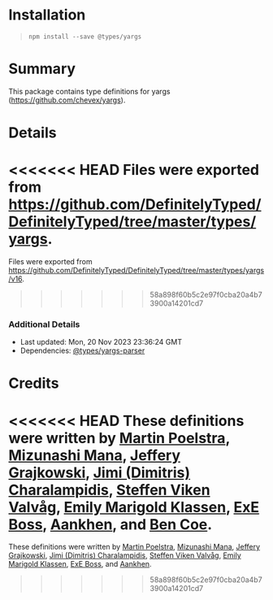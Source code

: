 # Installation
> `npm install --save @types/yargs`

# Summary
This package contains type definitions for yargs (https://github.com/chevex/yargs).

# Details
<<<<<<< HEAD
Files were exported from https://github.com/DefinitelyTyped/DefinitelyTyped/tree/master/types/yargs.
=======
Files were exported from https://github.com/DefinitelyTyped/DefinitelyTyped/tree/master/types/yargs/v16.
>>>>>>> 58a898f60b5c2e97f0cba20a4b73900a14201cd7

### Additional Details
 * Last updated: Mon, 20 Nov 2023 23:36:24 GMT
 * Dependencies: [@types/yargs-parser](https://npmjs.com/package/@types/yargs-parser)

# Credits
<<<<<<< HEAD
These definitions were written by [Martin Poelstra](https://github.com/poelstra), [Mizunashi Mana](https://github.com/mizunashi-mana), [Jeffery Grajkowski](https://github.com/pushplay), [Jimi (Dimitris) Charalampidis](https://github.com/JimiC), [Steffen Viken Valvåg](https://github.com/steffenvv), [Emily Marigold Klassen](https://github.com/forivall), [ExE Boss](https://github.com/ExE-Boss), [Aankhen](https://github.com/Aankhen), and [Ben Coe](https://github.com/bcoe).
=======
These definitions were written by [Martin Poelstra](https://github.com/poelstra), [Mizunashi Mana](https://github.com/mizunashi-mana), [Jeffery Grajkowski](https://github.com/pushplay), [Jimi (Dimitris) Charalampidis](https://github.com/JimiC), [Steffen Viken Valvåg](https://github.com/steffenvv), [Emily Marigold Klassen](https://github.com/forivall), [ExE Boss](https://github.com/ExE-Boss), and [Aankhen](https://github.com/Aankhen).
>>>>>>> 58a898f60b5c2e97f0cba20a4b73900a14201cd7
